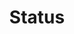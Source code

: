 ---
layout: pattern.njk
tags: 
    - lean_de
    - lean_components_de
    - page
key: status-lean_de
title: Status
parent: components-lean_de
image: lean/overview/status.webp
keywords: status, valid, invalid, warning
order: 250
---